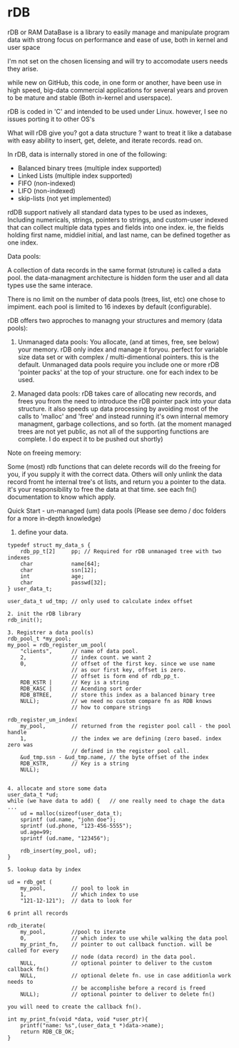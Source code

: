 rDB
===

rDB or RAM DataBase is a library to easily manage and manipulate program data with strong focus on performance and ease of use, both in kernel and user space

I'm not set on the chosen licensing and will try to accomodate users needs they arise.

while new on GitHub, this code, in one form or another, have been use in high speed, big-data commercial applications for several years and proven to be mature and stable (Both in-kernel and userspace).

rDB is coded in 'C' and intended to be used under Linux. however, I see no issues porting it to other OS's

What will rDB give you? got a data structure ? want to treat it like a database with easy ability to insert, get, delete, and iterate records. read on.

In rDB, data is internally stored in one of the following:

* Balanced binary trees (multiple index supported)
* Linked Lists          (multiple index supported)
* FIFO                  (non-indexed)
* LIFO                  (non-indexed)
* skip-lists			(not yet implemented)

rdDB support natively all standard data types to be used as indexes, Including numericals, strings, pointers to strings, and custom-user indexed that can collect multiple data types and fields into one index. ie, the fields holding first name, middiel initial, and last name, can be defined together as one index.

Data pools:

A collection of data records in the same format (struture) is called a data pool. the data-managment architecture is hidden form the user and all data types use the same interace.

There is no limit on the number of data pools (trees, list, etc) one chose to impiment. each pool is limited to 16 indexes by default (configurable).

 
rDB offers two approches to managng your structures and memory (data pools):

1) Unmanaged data pools: 
   You allocate, (and at times, free, see below) your memory. rDB only index and manage it foryou. perfect for variable size data set or with complex / multi-dimentional pointers. this is the default.
   Unmanaged data pools require you include one or more rDB 'pointer packs' at the top of your structure. one for each index to be used.

2) Managed data pools:
   rDB takes care of allocating new records, and frees you from the need to introduce the rDB pointer pack into your data structure. it also speeds up data processing by avoiding most of the calls to 'malloc' and 'free' and instead running it's own internal memory managment, garbage collections, and so forth.
   (at the moment managed trees are not yet public, as not all of the supporting functions are complete. I do expect it to be pushed out shortly)

Note on freeing memory:

Some (most) rdb functions that can delete records will do the freeing for you, if you supply it with the correct data.
Others will only unlink the data record fromt he internal tree's ot lists, and return you a pointer to the data. it's your responsibility to free the data at that time. see each fn() documentation to know which apply.


Quick Start - un-managed (um) data pools (Please see demo / doc folders for a more in-depth knowledge)

1. define your data.
```
typedef struct my_data_s {
    rdb_pp_t[2]     pp; // Required for rDB unmanaged tree with two indexes
    char            name[64];
    char            ssn[12];
    int             age;
    char            passwd[32];
} user_data_t;

user_data_t ud_tmp; // only used to calculate index offset

2. init the rDB library
rdb_init();

3. Registrer a data pool(s)
rdb_pool_t *my_pool;
my_pool = rdb_register_um_pool(
	"clients", 		// name of data pool. 
	2,  			// index count. we want 2
	0, 				// offset of the first key. since we use name
					// as our first key, offset is zero. 
					// offset is form end of rdb_pp_t.
	RDB_KSTR |		// Key is a string
	RDB_KASC | 		// Acending sort order
	RDB_BTREE,		// store this index as a balanced binary tree
	NULL); 			// we need no custom compare fn as RDB knows 
					// how to compare strings

rdb_register_um_index(
	my_pool, 		// returned from the register pool call - the pool handle
	1,				// the index we are defining (zero based. index zero was 
					// defined in the register pool call.
	&ud_tmp.ssn - &ud_tmp.name, // the byte offset of the index
	RDB_KSTR,		// Key is a string
	NULL);


4. allocate and store some data
user_data_t *ud;
while (we have data to add) { 	// one really need to chage the data ...
	ud = malloc(sizeof(user_data_t);
	sprintf (ud.name, "john doe");
	sprintf (ud.phone, "123-456-5555");
	ud.age=99;
	sprintf (ud.name, "123456"); 

	rdb_insert(my_pool, ud);
}

5. lookup data by index

ud = rdb_get (
	my_pool, 		// pool to look in
	1,				// which index to use
	"121-12-121");	// data to look for

6 print all records

rdb_iterate(
	my_pool, 		//pool to iterate
	0,				// which index to use while walking the data pool
	my_print_fn,	// pointer to out callback function. will be called for every 
					// node (data record) in the data pool.
	NULL,			// optional pointer to deliver to the custom callback fn()
	NULL,			// optional delete fn. use in case additionla work needs to 
					// be accomplishe before a record is freed
	NULL);			// optional pointer to deliver to delete fn()

you will need to create the callback fn().

int my_print_fn(void *data, void *user_ptr){
	printf("name: %s",(user_data_t *)data->name);
	return RDB_CB_OK;
}
```
